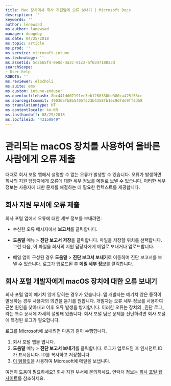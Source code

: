 ```yaml
---
title: Mac 장치에서 회사 지원팀에 오류 보내기 | Microsoft Docs
description: ''
keywords: ''
author: lenewsad
ms.author: lanewsad
manager: dougeby
ms.date: 04/25/2018
ms.topic: article
ms.prod: ''
ms.service: microsoft-intune
ms.technology: ''
ms.assetid: 5c2b65f4-0e0d-4a3c-81c2-af634718023d
searchScope:
- User help
ROBOTS: ''
ms.reviewer: elocholi
ms.suite: ems
ms.custom: intune-enduser
ms.openlocfilehash: 8bc441dd07191ec3eb1280330be380ca425f53cc
ms.sourcegitcommit: 490365fb8b5405f323b4358fb1ec9dfdd9ff2d58
ms.translationtype: HT
ms.contentlocale: ko-KR
ms.lasthandoff: 08/29/2018
ms.locfileid: "43150849"
---
```

# <a name="submit-errors-to-the-right-people-for-your-managed-macos-device"></a>관리되는 macOS 장치를 사용하여 올바른 사람에게 오류 제출

때때로 회사 포털 앱에서 설명할 수 없는 오류가 발생할 수 있습니다. 오류가 발생하면 회사의 지원 담당자에게 오류에 대한 세부 정보를 메일로 보낼 수 있습니다. 이러한 세부 정보는 사용자에 대한 문제를 해결하는 데 필요한 컨텍스트를 제공합니다.

## <a name="send-errors-to-your-company-support"></a>회사 지원 부서에 오류 제출

회사 포털 앱에서 오류에 대한 세부 정보를 보내려면:

-   수신한 오류 메시지에서 **보고서**를 클릭합니다.

-   **도움말** 메뉴 > **진단 보고서 저장**을 클릭합니다. 파일을 저장할 위치를 선택합니다. 그런 다음, 이 파일을 회사의 지원 담당자에게 메일로 보내거나 업로드합니다.

-   메일 앱이 구성된 경우 **도움말** > **진단 보고서 보내기**로 이동하여 진단 보고서를 보낼 수 있습니다. 로그가 업로드된 후 **메일 세부 정보**를 클릭합니다.

## <a name="send-errors-to-the-company-portal-developers-for-macos-devices"></a>회사 포털 개발자에게 macOS 장치에 대한 오류 보내기

회사 포털 앱이 예기치 않게 닫히는 경우가 있습니다. 앱 개발자는 예기치 않은 동작이 발생하는 경우 사용자의 의견을 듣기를 원합니다. 개발자는 오류 세부 정보를 사용하여 근본 원인을 찾아내고 이후 오류 발생을 방지합니다. 이러한 오류는 장치의 _진단 로그_라는 특수 문서에 자세히 설명돼 있습니다. 회사 포털 팀은 문제를 진단하려면 회사 포털에 특정된 로그가 필요합니다.

로그를 Microsoft에 보내려면 다음과 같이 수행합니다.

1.  회사 포털 앱을 엽니다.
2.  **도움말** 메뉴 > **진단 보고서 보내기**를 클릭합니다.  로그가 업로드된 후 인시던트 ID가 표시됩니다. ID를 복사하고 저장합니다.
3.  <a href="mailto:IntuneCPiOSfeedback@microsoft.com?subject=My Company Portal App Closed Unexpectedly&body=Paste your incident ID and describe the incident here.">이 템플릿</a>을 사용하여 Microsoft에 메일을 보냅니다.

여전히 도움이 필요하세요? 회사 지원 부서에 문의하세요. 연락처 정보는 [회사 포털 웹 사이트](https://go.microsoft.com/fwlink/?linkid=2010980)를 참조하세요.
